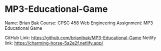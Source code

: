 # MP3-Educational-Game

Name: Brian Bak
Course: CPSC 458 Web Engineering
Assignment: MP3 Educational Game

GitHub Link: https://github.com/brianjbak/MP3-Educational-Game
Netlify link: https://charming-horse-5a2e2f.netlify.app/
